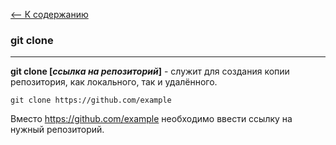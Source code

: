 [<-- К содержанию](readme.md)

### git clone
---
**git clone [*ссылка на репозиторий*]** - служит для создания копии репозитория, как локального, так и удалённого.

```
git clone https://github.com/example
```

Вместо https://github.com/example необходимо ввести ссылку на нужный репозиторий.